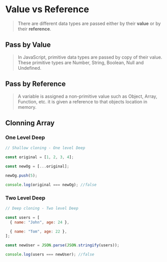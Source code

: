 # Value vs Reference

> There are different data types are passed either by their **value** or by their **reference**.

## Pass by Value

> In JavaScript, primitive data types are passed by copy of their value. These primitive types are Number, String, Boolean, Null and Undefined.

## Pass by Reference

> A variable is assigned a non-primitive value such as Object, Array, Function, etc. it is given a reference to that objects location in memory.

## Clonning Array

### One Level Deep

```javascript
// Shallow cloning - One level Deep

const original = [1, 2, 3, 4];

const newOg = [...original];

newOg.push(5);

console.log(original === newOg); //false
```

### Two Level Deep

```javascript
// Deep cloning - Two level Deep

const users = [
  { name: "John", age: 24 },

  { name: "Tom", age: 22 },
];

const newUser = JSON.parse(JSON.stringify(users));

console.log(users === newUser); //false
```
